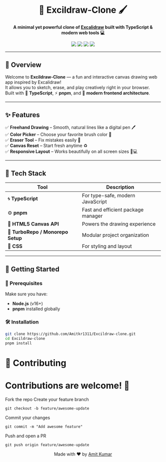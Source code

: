 <h1 align="center">🎨 Excildraw-Clone 🖌️</h1>

<p align="center">
  <b>A minimal yet powerful clone of <a href="https://excalidraw.com/" target="_blank">Excalidraw</a> built with TypeScript & modern web tools 💻</b>
</p>

<p align="center">
  <a href="https://github.com/Amitkr1311/Excildraw-clone/stargazers"><img src="https://img.shields.io/github/stars/Amitkr1311/Excildraw-clone?color=ffcc00&style=flat-square" /></a>
  <a href="https://github.com/Amitkr1311/Excildraw-clone/network/members"><img src="https://img.shields.io/github/forks/Amitkr1311/Excildraw-clone?color=00bfff&style=flat-square" /></a>
  <a href="https://github.com/Amitkr1311/Excildraw-clone/issues"><img src="https://img.shields.io/github/issues/Amitkr1311/Excildraw-clone?color=ff6666&style=flat-square" /></a>
  <a href="https://github.com/Amitkr1311/Excildraw-clone"><img src="https://img.shields.io/github/license/Amitkr1311/Excildraw-clone?color=33cc33&style=flat-square" /></a>
</p>

---

## 🌟 Overview  

Welcome to **Excildraw-Clone** — a fun and interactive canvas drawing web app inspired by Excalidraw!  
It allows you to sketch, erase, and play creatively right in your browser.  
Built with 💙 **TypeScript**, ⚡ **pnpm**, and 🎯 **modern frontend architecture**.

---

## ✨ Features  

✅ **Freehand Drawing** – Smooth, natural lines like a digital pen 🖊️  
✅ **Color Picker** – Choose your favorite brush color 🌈  
✅ **Eraser Tool** – Fix mistakes easily 🧽  
✅ **Canvas Reset** – Start fresh anytime ♻️  
✅ **Responsive Layout** – Works beautifully on all screen sizes 📱💻  

---

## 🧰 Tech Stack  

| Tool | Description |
|------|--------------|
| 🌀 **TypeScript** | For type-safe, modern JavaScript |
| ⚙️ **pnpm** | Fast and efficient package manager |
| 🎨 **HTML5 Canvas API** | Powers the drawing experience |
| 🧩 **TurboRepo / Monorepo Setup** | Modular project organization |
| 💅 **CSS** | For styling and layout |

---

## 🚀 Getting Started  

### 🧩 Prerequisites  
Make sure you have:  
- **Node.js** (v16+)  
- **pnpm** installed globally  

### 🛠️ Installation  

```bash
git clone https://github.com/Amitkr1311/Excildraw-clone.git
cd Excildraw-clone
pnpm install

```
# 🤝 Contributing

# Contributions are welcome! 💪

Fork the repo
Create your feature branch
```
git checkout -b feature/awesome-update
```
Commit your changes
```
git commit -m "Add awesome feature"
```
Push and open a PR
```
git push origin feature/awesome-update
```
<p align="center">Made with ❤️ by <a href="https://github.com/Amitkr1311">Amit Kumar</a></p>
